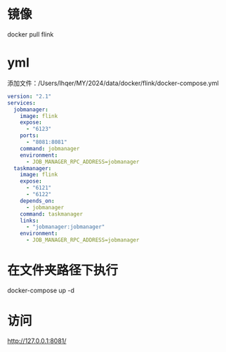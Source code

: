 
# 镜像
docker pull flink
# yml
添加文件：/Users/lhqer/MY/2024/data/docker/flink/docker-compose.yml
``` yml
version: "2.1"
services:
  jobmanager:
    image: flink
    expose:
      - "6123"
    ports:
      - "8081:8081"
    command: jobmanager
    environment:
      - JOB_MANAGER_RPC_ADDRESS=jobmanager
  taskmanager:
    image: flink
    expose:
      - "6121"
      - "6122"
    depends_on:
      - jobmanager
    command: taskmanager
    links:
      - "jobmanager:jobmanager"
    environment:
      - JOB_MANAGER_RPC_ADDRESS=jobmanager
```

# 在文件夹路径下执行
docker-compose up -d
# 访问
http://127.0.0.1:8081/